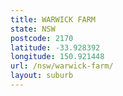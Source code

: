 ```yaml
---
title: WARWICK FARM
state: NSW
postcode: 2170
latitude: -33.928392
longitude: 150.921448
url: /nsw/warwick-farm/
layout: suburb
---
```

